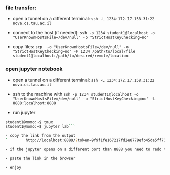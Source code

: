 ### file transfer:

- open a tunnel on a different terminal:
`ssh -L 1234:172.17.158.31:22  nova.cs.tau.ac.il`

- connect to the host (if needed):
`ssh -p 1234 student1@localhost -o "UserKnownHostsFile=/dev/null" -o "StrictHostKeyChecking=no"`

- copy files:
`scp  -o "UserKnownHostsFile=/dev/null" -o "StrictHostKeyChecking=no" -P 1234 /path/to/local/file student1@localhost:/path/to/desired/remote/location`

### open jupyter notebook
- open a tunnel on a different terminal:
`ssh -L 1234:172.17.158.31:22  nova.cs.tau.ac.il`

- ssh to the machine with
`ssh -p 1234 student1@localhost -o "UserKnownHostsFile=/dev/null" -o "StrictHostKeyChecking=no" -L 8888:localhost:8888`

- run jupyter
```bash
student1@momo:~$ tmux
student1@momo:~$ jupyter lab```

- copy the link from the output
`        http://localhost:8889/?token=9f9f1fe167217fd2e8779efb45da5ff73c65c98bb04f31e8&token=9f9f1fe167217fd2e8779efb45da5ff73c65c98bb04f31e8`

- if the jupyter opens on a different port than 8888 you need to redo the proccess with the correct port

- paste the link in the browser

- enjoy
